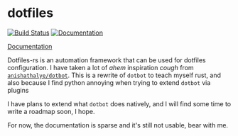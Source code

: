 # dotfiles

[![Build Status](https://github.com/miguelandres/dotfiles/actions/workflows/rust_build_and_test.yml/badge.svg?branch=main)](https://github.com/miguelandres/dotfiles/actions/workflows/rust_build_and_test.yml)
[![Documentation](https://github.com/miguelandres/dotfiles/actions/workflows/rust_doc_generator.yml/badge.svg?branch=main)](https://miguelandres.github.io/dotfiles/dotfiles_core/)

[Documentation](https://miguelandres.github.io/dotfiles/dotfiles_core/)

Dotfiles-rs is an automation framework that can be used for dotfiles configuration.
I have taken a lot of *ahem* inspiration *cough* from
[`anishathalye/dotbot`](https://github.com/anishathalye/dotbot). This is a
rewrite of `dotbot` to teach myself rust, and also because I find python
annoying when trying to extend `dotbot` via plugins

I have plans to extend what `dotbot` does natively, and I will find some time to
write a roadmap soon, I hope.

For now, the documentation is sparse and it's still not usable, bear with me.
